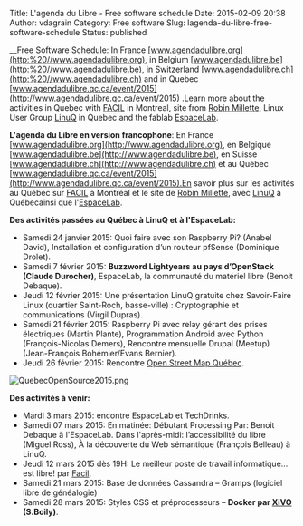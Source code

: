 Title: L'agenda du Libre - Free software schedule
Date: 2015-02-09 20:38
Author: vdagrain
Category: Free software
Slug: lagenda-du-libre-free-software-schedule
Status: published

\_\_Free Software Schedule: In France
[www.agendadulibre.org](http:%20//www.agendadulibre.org), in Belgium
[www.agendadulibre.be](http:%20//www.agendadulibre.be), in Switzerland
[www.agendadulibre.ch](http:%20//www.agendadulibre.ch) and in Quebec
[www.agendadulibre.qc.ca/event/2015](http://www.agendadulibre.qc.ca/event/2015)
.Learn more about the activities in Quebec with
[FACIL](http:%20//facil.qc.ca) in Montreal, site from [Robin
Millette](http:%20//robin.millette.info), Linux User Group
[LinuQ](http:%20/%20/www.linuq.org) in Quebec and the fablab
[EspaceLab](https:%20//espacelab2014.wordpress.com).

**L'agenda du Libre en version francophone**: En France
[www.agendadulibre.org](http://www.agendadulibre.org), en Belgique
[www.agendadulibre.be](http://www.agendadulibre.be), en Suisse
[www.agendadulibre.ch](http://www.agendadulibre.ch) et au Québec
[www.agendadulibre.qc.ca/event/2015](http://www.agendadulibre.qc.ca/event/2015).En
savoir plus sur les activités au Québec sur [FACIL](http://facil.qc.ca)
à Montréal et le site de [Robin Millette](http://robin.millette.info),
avec [LinuQ](http://www.linuq.org) à Québecainsi que
l'[EspaceLab](https://espacelab2014.wordpress.com).

**Des activités passées au Québec à LinuQ et à l'EspaceLab:**

-   Samedi 24 janvier 2015: Quoi faire avec son Raspberry Pi? (Anabel
    David), Installation et configuration d’un routeur pfSense
    (Dominique Drolet).
-   Samedi 7 février 2015: **Buzzword Lightyears au pays d’OpenStack
    (Claude Durocher)**, EspaceLab, la communauté du matériel libre
    (Benoit Debaque).
-   Jeudi 12 février 2015: Une présentation LinuQ gratuite chez
    Savoir-Faire Linux (quartier Saint-Roch, basse-ville) :
    Cryptographie et communications (Virgil Dupras).
-   Samedi 21 février 2015: Raspberry Pi avec relay gérant des prises
    électriques (Martin Plante), Programmation Android avec Python
    (François-Nicolas Demers), Rencontre mensuelle Drupal (Meetup)
    (Jean-François Bohémier/Evans Bernier).
-   Jeudi 26 février 2015: Rencontre [Open Street Map
    Québec](http://www.osmqc.ca/).

![QuebecOpenSource2015.png](/public/QuebecOpenSource2015.png "QuebecOpenSource2015.png, mar. 2015")

**Des activités à venir:**

-   Mardi 3 mars 2015: encontre EspaceLab et TechDrinks.
-   Samedi 07 mars 2015: En matinée: Débutant Processing Par: Benoit
    Debaque à l'EspaceLab. Dans l'après-midi: l’accessibilité du libre
    (Miguel Ross), À la découverte du Web sémantique (François Belleau)
    à LinuQ.
-   Jeudi 12 mars 2015 dès 19H: Le meilleur poste de travail
    informatique… est libre! par
    [Facil](http://www.agendadulibre.qc.ca/event/1112/).
-   Samedi 21 mars 2015: Base de données Cassandra – Gramps (logiciel
    libre de généalogie)
-   Samedi 28 mars 2015: Styles CSS et préprocesseurs – **Docker par
    [XiVO](http://www.xivo.io/) (S.Boily)**.

</p>

